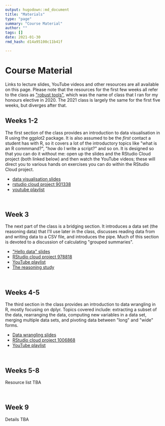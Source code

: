 ```yaml
---
output: hugodown::md_document
title: "Materials"
type: "page"
summary: "Course Material"
author: ""
tags: []
date: 2021-01-30
rmd_hash: d14a95100c11b41f

---
```


Course Material
===============

Links to lecture slides, YouTube videos and other resources are all available on this page. Please note that the resources for the first few weeks all refer to the class as ["robust tools"](https://robust-tools.djnavarro.net/), which was the name of class that I ran for my honours elective in 2020. The 2021 class is largely the same for the first five weeks, but diverges after that.

Weeks 1-2
---------

The first section of the class provides an introduction to data visualisation in R using the ggplot2 package. It is also assumed to be the *first* contact a student has with R, so it covers a lot of the introductory topics like "what is an R commmand?", "how do I write a script?" and so on. It is designed so that you can do it without me: open up the slides and the RStudio Cloud project (both linked below) and then watch the YouTube videos; these will direct you to various hands on exercises you can do within the RStudio Cloud project.

-   [data visualisation slides](visualisation)
-   [rstudio cloud project 901338](https://rstudio.cloud/project/901338)
-   [youtube playlist](https://www.youtube.com/watch?v=6vdHGnD51F8&list=PLRPB0ZzEYegPa4uvvAVJnr6loSKbN4wLb&index=2)

<br>

Week 3
------

The next part of the class is a bridging section. It introduces a data set (the reasoning data) that I'll use later in the class, discusses reading data from and writing data to a CSV file, and introduces the pipe. Much of this section is devoted to a discussion of calculating "grouped summaries".

-   ["Hello data" slides](hello)
-   [RStudio cloud project 978818](https://rstudio.cloud/project/978818)
-   [YouTube playlist](https://www.youtube.com/watch?v=lpbqlu_Sk3M&list=PLRPB0ZzEYegPYKRLwJRh4AbWWSiIlzmC7)
-   [The reasoning study](reasoning)

<br>

Weeks 4-5
---------

The third section in the class provides an introduction to data wrangling in R, mostly focusing on dplyr. Topics covered include: extracting a subset of the data, rearranging the data, computing new variables in a data set, merging multiple data sets, and pivoting data between "long" and "wide" forms.

-   [Data wrangling slides](dancing)
-   [RStudio cloud project 1006868](https://rstudio.cloud/project/1006868)
-   [YouTube playlist](https://www.youtube.com/watch?v=_LiB4nUKi3o&list=PLRPB0ZzEYegNFsivhQWTFvKvpEc504EPH)

<br>

Weeks 5-8
---------

Resource list TBA

<br>

Week 9
------

Details TBA

<br><br><br>

